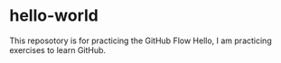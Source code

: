 # hello-world
This reposotory is for practicing the GitHub Flow
Hello, I am practicing exercises to learn GitHub.
